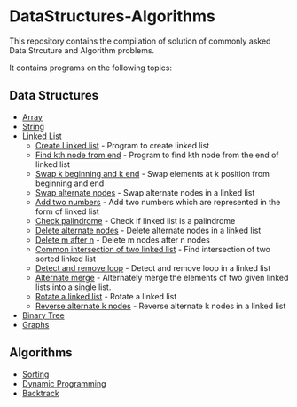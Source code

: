 # DataStructures-Algorithms

This repository contains the compilation of solution of commonly asked Data Strcuture and Algorithm problems. 

It contains programs on the following topics:

## Data Structures
* [Array](https://github.com/charulagrl/Data-Structures-and-Algorithms/tree/master/Array-based)
* [String](https://github.com/charulagrl/Data-Structures-and-Algorithms/tree/master/Strings)
* [Linked List](https://github.com/charulagrl/Data-Structures-and-Algorithms/tree/master/Linked%20List)
	* [Create Linked list](https://github.com/charulagrl/Data-Structures-and-Algorithms/blob/master/Linked%20List/linked_list.py) - Program to create linked list
	* [Find kth node from end](https://github.com/charulagrl/Data-Structures-and-Algorithms/blob/master/Linked%20List/kth_node_from_end.py) - Program to find kth node from the end of linked list
	* [Swap k beginning and k end](https://github.com/charulagrl/Data-Structures-and-Algorithms/blob/master/Linked%20List/swap_k_beginning_and_k_end.py) - Swap elements at k position from beginning and end
	* [Swap alternate nodes](https://github.com/charulagrl/Data-Structures-and-Algorithms/blob/master/Linked%20List/swap_alternate_nodes.py) - Swap alternate nodes in a linked list
	* [Add two numbers](https://github.com/charulagrl/Data-Structures-and-Algorithms/blob/master/Linked%20List/add_two_numbers_in_linked_list.py) - Add two numbers which are represented in the form of linked list
	* [Check palindrome](https://github.com/charulagrl/Data-Structures-and-Algorithms/blob/master/Linked%20List/check_if_linklist_is_palindrome.py) - Check if linked list is a palindrome
	* [Delete alternate nodes](https://github.com/charulagrl/Data-Structures-and-Algorithms/blob/master/Linked%20List/delete_alternate_nodes.py) - Delete alternate nodes in a linked list
	* [Delete m after n](https://github.com/charulagrl/Data-Structures-and-Algorithms/blob/master/Linked%20List/delete_m_after_n.py) - Delete m nodes after n nodes
	* [Common intersection of two linked list](https://github.com/charulagrl/Data-Structures-and-Algorithms/blob/master/Linked%20List/common_intersection_of_two_linked_list.py) - Find intersection of two sorted linked list
	* [Detect and remove loop](https://github.com/charulagrl/Data-Structures-and-Algorithms/blob/master/Linked%20List/detect_and_remove_loop.py) - Detect and remove loop in a linked list
	* [Alternate merge](https://github.com/charulagrl/Data-Structures-and-Algorithms/blob/master/Linked%20List/alternate_merge.py) - Alternately merge the elements of two given linked lists into a single list.
	* [Rotate a linked list](https://github.com/charulagrl/Data-Structures-and-Algorithms/blob/master/Linked%20List/rotate_linked_list.py) - Rotate a linked list
	* [Reverse alternate k nodes](https://github.com/charulagrl/Data-Structures-and-Algorithms/blob/master/Linked%20List/reverse_alternate_k_nodes.py) - Reverse alternate k nodes in a linked list
* [Binary Tree](https://github.com/charulagrl/Data-Structures-and-Algorithms/tree/master/Binary%20Tree)
* [Graphs](https://github.com/charulagrl/Data-Structures-and-Algorithms/tree/master/Graphs)

## Algorithms
* [Sorting](https://github.com/charulagrl/Data-Structures-and-Algorithms/tree/master/Sort)
* [Dynamic Programming](https://github.com/charulagrl/Data-Structures-and-Algorithms/tree/master/Dynamic%20Programming)
* [Backtrack](https://github.com/charulagrl/Data-Structures-and-Algorithms/tree/master/Backtrack)
	


